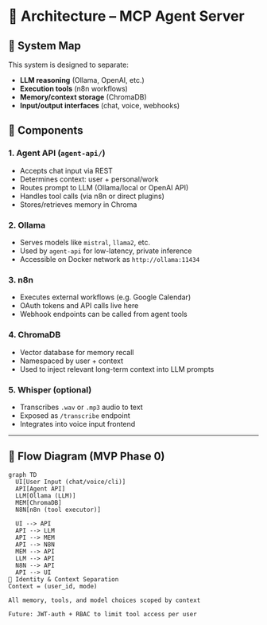 # 🧱 Architecture – MCP Agent Server

## 🔗 System Map

This system is designed to separate:
- **LLM reasoning** (Ollama, OpenAI, etc.)
- **Execution tools** (n8n workflows)
- **Memory/context storage** (ChromaDB)
- **Input/output interfaces** (chat, voice, webhooks)

## 🧩 Components

### 1. Agent API (`agent-api/`)
- Accepts chat input via REST
- Determines context: user + personal/work
- Routes prompt to LLM (Ollama/local or OpenAI API)
- Handles tool calls (via n8n or direct plugins)
- Stores/retrieves memory in Chroma

### 2. Ollama
- Serves models like `mistral`, `llama2`, etc.
- Used by `agent-api` for low-latency, private inference
- Accessible on Docker network as `http://ollama:11434`

### 3. n8n
- Executes external workflows (e.g. Google Calendar)
- OAuth tokens and API calls live here
- Webhook endpoints can be called from agent tools

### 4. ChromaDB
- Vector database for memory recall
- Namespaced by user + context
- Used to inject relevant long-term context into LLM prompts

### 5. Whisper (optional)
- Transcribes `.wav` or `.mp3` audio to text
- Exposed as `/transcribe` endpoint
- Integrates into voice input frontend

---

## 🔄 Flow Diagram (MVP Phase 0)

```mermaid
graph TD
  UI[User Input (chat/voice/cli)]
  API[Agent API]
  LLM[Ollama (LLM)]
  MEM[ChromaDB]
  N8N[n8n (tool executor)]

  UI --> API
  API --> LLM
  API --> MEM
  API --> N8N
  MEM --> API
  LLM --> API
  N8N --> API
  API --> UI
🔐 Identity & Context Separation
Context = (user_id, mode)

All memory, tools, and model choices scoped by context

Future: JWT-auth + RBAC to limit tool access per user
